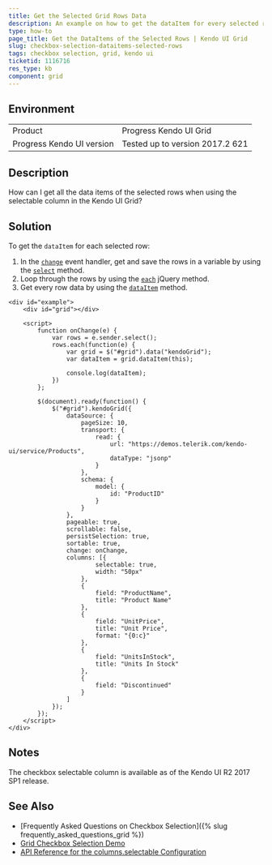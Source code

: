 ```yaml
---
title: Get the Selected Grid Rows Data
description: An example on how to get the dataItem for every selected row by using the change event of the Kendo UI Grid.
type: how-to
page_title: Get the DataItems of the Selected Rows | Kendo UI Grid
slug: checkbox-selection-dataitems-selected-rows
tags: checkbox selection, grid, kendo ui
ticketid: 1116716
res_type: kb
component: grid
---
```


## Environment

<table>
 <tr>
  <td>Product</td>
  <td>Progress Kendo UI Grid</td>
 </tr>
 <tr>
  <td>Progress Kendo UI version</td>
  <td>Tested up to version 2017.2 621</td>
 </tr>
</table>

## Description

How can I get all the data items of the selected rows when using the selectable column in the Kendo UI Grid?

## Solution

To get the `dataItem` for each selected row:

1. In the [`change`](http://docs.telerik.com/kendo-ui/api/javascript/ui/grid/events/change) event handler, get and save the rows in a variable by using the [`select`](http://docs.telerik.com/kendo-ui/api/javascript/ui/grid/methods/select) method.
1. Loop through the rows by using the [`each`](https://api.jquery.com/each/) jQuery method.
1. Get every row data by using the [`dataItem`](http://docs.telerik.com/kendo-ui/api/javascript/ui/grid/methods/dataitem) method.

```dojo
<div id="example">
    <div id="grid"></div>

    <script>
        function onChange(e) {
            var rows = e.sender.select();
            rows.each(function(e) {
                var grid = $("#grid").data("kendoGrid");
                var dataItem = grid.dataItem(this);

                console.log(dataItem);
            })
        };

        $(document).ready(function() {
            $("#grid").kendoGrid({
                dataSource: {
                    pageSize: 10,
                    transport: {
                        read: {
                            url: "https://demos.telerik.com/kendo-ui/service/Products",
                            dataType: "jsonp"
                        }
                    },
                    schema: {
                        model: {
                            id: "ProductID"
                        }
                    }
                },
                pageable: true,
                scrollable: false,
                persistSelection: true,
                sortable: true,
                change: onChange,
                columns: [{
                        selectable: true,
                        width: "50px"
                    },
                    {
                        field: "ProductName",
                        title: "Product Name"
                    },
                    {
                        field: "UnitPrice",
                        title: "Unit Price",
                        format: "{0:c}"
                    },
                    {
                        field: "UnitsInStock",
                        title: "Units In Stock"
                    },
                    {
                        field: "Discontinued"
                    }
                ]
            });
        });
    </script>
</div>
```

## Notes

The checkbox selectable column is available as of the Kendo UI R2 2017 SP1 release.

## See Also

* [Frequently Asked Questions on Checkbox Selection]({% slug frequently_asked_questions_grid %})
* [Grid Checkbox Selection Demo](http://demos.telerik.com/kendo-ui/grid/checkbox-selection)
* [API Reference for the columns.selectable Configuration](http://docs.telerik.com/kendo-ui/api/javascript/ui/grid/configuration/columns.selectable)
